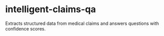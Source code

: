 # intelligent-claims-qa
Extracts structured data from medical claims and answers questions with confidence scores.
